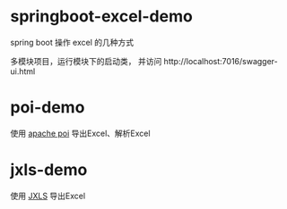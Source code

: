 # springboot-excel-demo
spring boot 操作 excel 的几种方式

多模块项目，运行模块下的启动类， 并访问
http://localhost:7016/swagger-ui.html

# poi-demo
使用 [apache poi](https://poi.apache.org/) 导出Excel、解析Excel

# jxls-demo
使用 [JXLS](http://jxls.sourceforge.net/) 导出Excel
